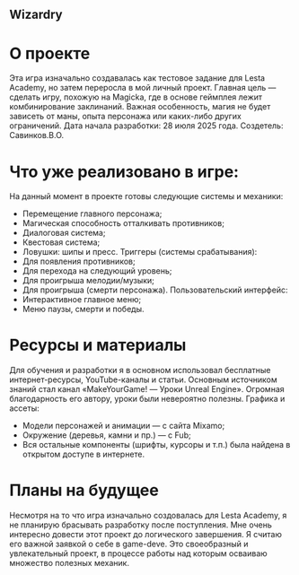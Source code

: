 ## Wizardry

# О проекте
Эта игра изначально создавалась как тестовое задание для Lesta Academy, но затем переросла в мой личный проект. Главная цель — сделать игру, похожую на Magicka, где в основе геймплея лежит комбинирование заклинаний. Важная особенность, магия не будет зависеть от маны, опыта персонажа или каких-либо других ограничений.
Дата начала разработки: 28 июля 2025 года.
Создетель: Савинков.В.О.

# Что уже реализовано в игре:
На данный момент в проекте готовы следующие системы и механики:
- Перемещение главного персонажа;
- Магическая способность отталкивать противников;
- Диалоговая система;
- Квестовая система;
- Ловушки: шипы и пресс.
Триггеры (системы срабатывания):
- Для появления противников;
- Для перехода на следующий уровень;
- Для проигрыша мелодии/музыки;
- Для проигрыша (смерти персонажа).
Пользовательский интерфейс:
- Интерактивное главное меню;
- Меню паузы, смерти и победы.

# Ресурсы и материалы
Для обучения и разработки я в основном использовал бесплатные интернет-ресурсы, YouTube-каналы и статьи. Основным источником знаний стал канал «MakeYourGame! — Уроки Unreal Engine». Огромная благодарность его автору, уроки были невероятно полезны. 
Графика и ассеты:
- Модели персонажей и анимации — с сайта Mixamo;
- Окружение (деревья, камни и пр.) — с Fub;
- Вся остальные компоненты (шрифты, курсоры и т.п.) была найдена в открытом доступе в интернете.

# Планы на будущее
Несмотря на то что игра изначально создовалась для Lesta Academy, я не планирую брасывать разработку после поступления. Мне очень интересно довести этот проект до логического завершения. Я считаю его важной заявкой о себе в game-deve. Это своеобразный и увлекательный проект, в процессе работы над которым осваиваю множество полезных механик.
